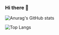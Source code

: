 ### Hi there 👋

![Anurag's GitHub stats](https://github-readme-stats.vercel.app/api?username=juhee77&show_icons=true&theme=radical)

![Top Langs](https://github-readme-stats.vercel.app/api/top-langs/?username=juhee77&layout=compact&hide=csharp)



<!--
**juhee77/juhee77** is a ✨ _special_ ✨ repository because its `README.md` (this file) appears on your GitHub profile.

Here are some ideas to get you started:

- 🔭 I’m currently working on ...
- 🌱 I’m currently learning ...
- 👯 I’m looking to collaborate on ...
- 🤔 I’m looking for help with ...
- 💬 Ask me about ...
- 📫 How to reach me: ...
- 😄 Pronouns: ...
- ⚡ Fun fact: ...
-->
